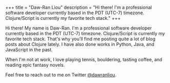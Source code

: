 +++
title = "Daw-Ran Liou"
description = "Hi there! I'm a professional software developer currently based in the PDT (UTC-7) timezone. Clojure/Script is currently my favorite tech stack."
+++

Hi there! My name is Daw-Ran.
I'm a professional software developer currently based
in the PDT (UTC-7) timezone.
Clojure/Script is currently my favorite tech stack.
That's why you'll find me posting quite a lot of blog posts
about Clojure lately.
I have also done works in Python, Java, and JavaScript in the past.

When I'm not at work, I love playing tennis, bouldering,
tasting coffee, and reading epic fantasy novels.

Feel free to reach out to me on Twitter
[@dawranliou](https://twitter.com/dawranliou).
